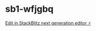# sb1-wfjgbq

[Edit in StackBlitz next generation editor ⚡️](https://stackblitz.com/~/github.com/micEngineer/sb1-wfjgbq)